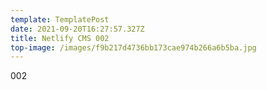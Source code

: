 ```yaml
---
template: TemplatePost
date: 2021-09-20T16:27:57.327Z
title: Netlify CMS 002
top-image: /images/f9b217d4736bb173cae974b266a6b5ba.jpg
---
```

002